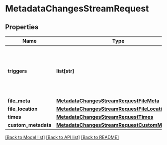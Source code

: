 # MetadataChangesStreamRequest

## Properties
Name | Type | Description | Notes
------------ | ------------- | ------------- | -------------
**triggers** | **list[str]** | List of documents which modifications should trigger sending changes. | [optional] 
**file_meta** | [**MetadataChangesStreamRequestFileMeta**](MetadataChangesStreamRequestFileMeta.md) |  | [optional] 
**file_location** | [**MetadataChangesStreamRequestFileLocation**](MetadataChangesStreamRequestFileLocation.md) |  | [optional] 
**times** | [**MetadataChangesStreamRequestTimes**](MetadataChangesStreamRequestTimes.md) |  | [optional] 
**custom_metadata** | [**MetadataChangesStreamRequestCustomMetadata**](MetadataChangesStreamRequestCustomMetadata.md) |  | [optional] 

[[Back to Model list]](../README.md#documentation-for-models) [[Back to API list]](../README.md#documentation-for-api-endpoints) [[Back to README]](../README.md)

